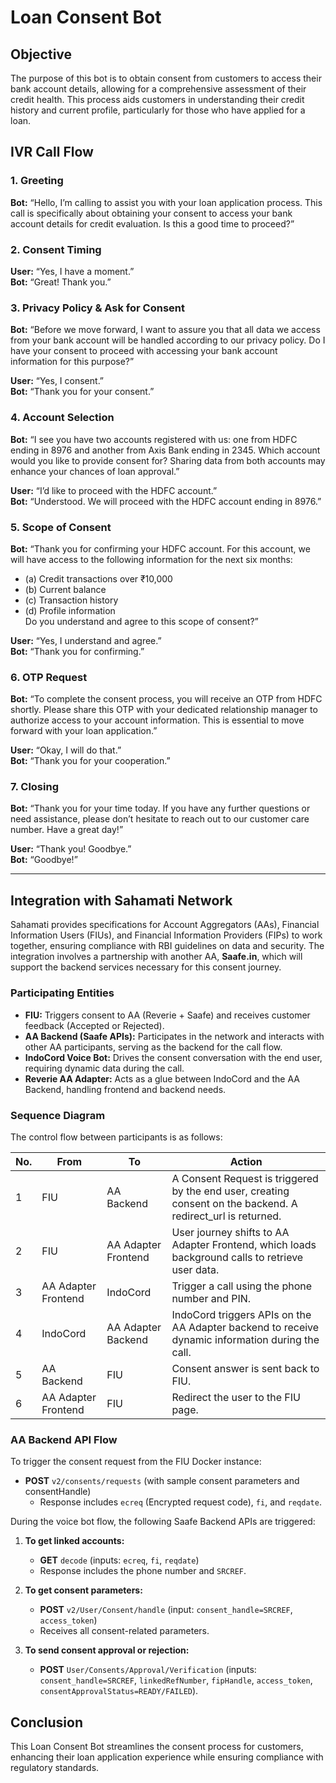 # Loan Consent Bot

## Objective
The purpose of this bot is to obtain consent from customers to access their bank account details, allowing for a comprehensive assessment of their credit health. This process aids customers in understanding their credit history and current profile, particularly for those who have applied for a loan.

## IVR Call Flow

### 1. Greeting
**Bot:** “Hello, I’m calling to assist you with your loan application process. This call is specifically about obtaining your consent to access your bank account details for credit evaluation. Is this a good time to proceed?”

### 2. Consent Timing
**User:** “Yes, I have a moment.”  
**Bot:** “Great! Thank you.”

### 3. Privacy Policy & Ask for Consent
**Bot:** “Before we move forward, I want to assure you that all data we access from your bank account will be handled according to our privacy policy. Do I have your consent to proceed with accessing your bank account information for this purpose?”

**User:** “Yes, I consent.”  
**Bot:** “Thank you for your consent.”

### 4. Account Selection
**Bot:** “I see you have two accounts registered with us: one from HDFC ending in 8976 and another from Axis Bank ending in 2345. Which account would you like to provide consent for? Sharing data from both accounts may enhance your chances of loan approval.”

**User:** “I’d like to proceed with the HDFC account.”  
**Bot:** “Understood. We will proceed with the HDFC account ending in 8976.”

### 5. Scope of Consent
**Bot:** “Thank you for confirming your HDFC account. For this account, we will have access to the following information for the next six months:
- (a) Credit transactions over ₹10,000
- (b) Current balance
- (c) Transaction history
- (d) Profile information  
Do you understand and agree to this scope of consent?”

**User:** “Yes, I understand and agree.”  
**Bot:** “Thank you for confirming.”

### 6. OTP Request
**Bot:** “To complete the consent process, you will receive an OTP from HDFC shortly. Please share this OTP with your dedicated relationship manager to authorize access to your account information. This is essential to move forward with your loan application.”

**User:** “Okay, I will do that.”  
**Bot:** “Thank you for your cooperation.”

### 7. Closing
**Bot:** “Thank you for your time today. If you have any further questions or need assistance, please don’t hesitate to reach out to our customer care number. Have a great day!”

**User:** “Thank you! Goodbye.”  
**Bot:** “Goodbye!”

---

## Integration with Sahamati Network

Sahamati provides specifications for Account Aggregators (AAs), Financial Information Users (FIUs), and Financial Information Providers (FIPs) to work together, ensuring compliance with RBI guidelines on data and security. The integration involves a partnership with another AA, **Saafe.in**, which will support the backend services necessary for this consent journey.

### Participating Entities
- **FIU:** Triggers consent to AA (Reverie + Saafe) and receives customer feedback (Accepted or Rejected).
- **AA Backend (Saafe APIs):** Participates in the network and interacts with other AA participants, serving as the backend for the call flow.
- **IndoCord Voice Bot:** Drives the consent conversation with the end user, requiring dynamic data during the call.
- **Reverie AA Adapter:** Acts as a glue between IndoCord and the AA Backend, handling frontend and backend needs.

### Sequence Diagram
The control flow between participants is as follows:

| No. | From | To | Action |
|-----|------|----|--------|
| 1   | FIU  | AA Backend | A Consent Request is triggered by the end user, creating consent on the backend. A redirect_url is returned. |
| 2   | FIU  | AA Adapter Frontend | User journey shifts to AA Adapter Frontend, which loads background calls to retrieve user data. |
| 3   | AA Adapter Frontend | IndoCord | Trigger a call using the phone number and PIN. |
| 4   | IndoCord | AA Adapter Backend | IndoCord triggers APIs on the AA Adapter backend to receive dynamic information during the call. |
| 5   | AA Backend | FIU | Consent answer is sent back to FIU. |
| 6   | AA Adapter Frontend | FIU | Redirect the user to the FIU page. |

### AA Backend API Flow

To trigger the consent request from the FIU Docker instance:
- **POST** `v2/consents/requests` (with sample consent parameters and consentHandle)
  - Response includes `ecreq` (Encrypted request code), `fi`, and `reqdate`.

During the voice bot flow, the following Saafe Backend APIs are triggered:

1. **To get linked accounts:**
   - **GET** `decode` (inputs: `ecreq`, `fi`, `reqdate`)
   - Response includes the phone number and `SRCREF`.

2. **To get consent parameters:**
   - **POST** `v2/User/Consent/handle` (input: `consent_handle=SRCREF`, `access_token`)
   - Receives all consent-related parameters.

3. **To send consent approval or rejection:**
   - **POST** `User/Consents/Approval/Verification` (inputs: `consent_handle=SRCREF`, `linkedRefNumber`, `fipHandle`, `access_token`, `consentApprovalStatus=READY/FAILED`).

## Conclusion
This Loan Consent Bot streamlines the consent process for customers, enhancing their loan application experience while ensuring compliance with regulatory standards.

